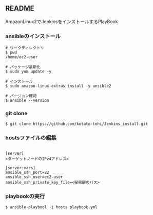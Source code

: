## README
AmazonLinux2でJenkinsをインストールするPlayBook


### ansibleのインストール
```
# ワークディレクトリ
$ pwd
/home/ec2-user

# パッケージ最新化
$ sudo yum update -y

# インストール
$ sudo amazon-linux-extras install -y ansible2

# バージョン確認
$ ansible --version

```

### git clone 

```
$ git clone https://github.com/kotato-tohi/Jenkins_install.git
```

### hostsファイルの編集

```

[server]
<ターゲットノードのIPv4アドレス>

[server:vars]
ansible_ssh_port=22
ansible_ssh_user=ec2-user
ansible_ssh_private_key_file=<秘密鍵のパス>

```

### playbookの実行
```
$ ansible-playbool -i hosts playbook.yml 
```
